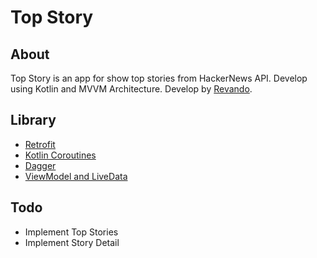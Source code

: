 # Top Story

## About
Top Story is an app for show top stories from HackerNews API. Develop using Kotlin and MVVM Architecture. Develop by [Revando](mailto:revando@outlook.com).

## Library
- [Retrofit](https://github.com/square/retrofit)
- [Kotlin Coroutines](https://github.com/Kotlin/kotlinx.coroutines)
- [Dagger](https://github.com/google/dagger)
- [ViewModel and LiveData](https://developer.android.com/topic/libraries/architecture/viewmodel)

## Todo
- Implement Top Stories
- Implement Story Detail
